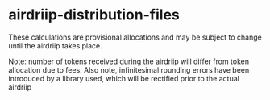 # airdriip-distribution-files

These calculations are provisional allocations and may be subject to change until the airdriip takes place.

Note: number of tokens received during the airdriip will differ from token allocation due to fees. Also note, infinitesimal rounding errors have been introduced by a library used, which will  be rectified prior to the actual airdriip